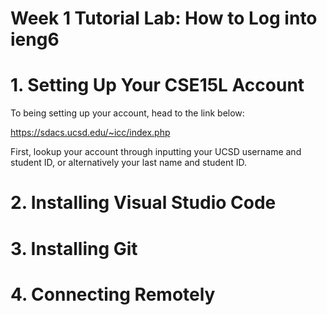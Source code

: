 # Week 1 Tutorial Lab: How to Log into ieng6

# 1. Setting Up Your CSE15L Account

To being setting up your account, head to the link below:

https://sdacs.ucsd.edu/~icc/index.php

First, lookup your account through inputting your UCSD username and student ID, or alternatively your last name and student ID.


# 2. Installing Visual Studio Code

# 3. Installing Git

# 4. Connecting Remotely
